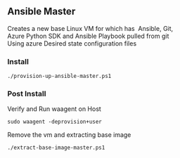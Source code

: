 ## Ansible Master

Creates a new base Linux VM for which has  Ansible, Git, Azure Python SDK and Ansible Playbook pulled from git Using azure Desired state configuration files


### Install 

````
./provision-up-ansible-master.ps1
````

### Post Install

Verify and Run waagent on Host 

````
sudo waagent -deprovision+user
````

Remove the vm and extracting base image
````
./extract-base-image-master.ps1
````